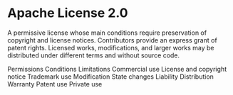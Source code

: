 Apache License 2.0
==================

A permissive license whose main conditions require preservation of copyright and license notices. Contributors provide
an express grant of patent rights. Licensed works, modifications, and larger works may be distributed under different
terms and without source code.

Permissions                    Conditions                                                 Limitations
Commercial use                 License and copyright notice                               Trademark use
Modification                   State changes                                              Liability
Distribution                                                                              Warranty
Patent use
Private use
